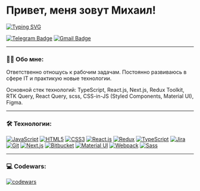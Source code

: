 # Привет, меня зовут Михаил!

[![Typing SVG](https://readme-typing-svg.herokuapp.com?font=Fira+Code&pause=1000&width=300&height=30&lines=Frontend+Developer)](https://git.io/typing-svg)

[![Telegram Badge](https://img.shields.io/badge/-Telegram-blue?style=flat&logo=Telegram&logoColor=white)](https://t.me/mikhail_bugrov_v)
[![Gmail Badge](https://img.shields.io/badge/-Gmail-D14836?style=flat&logo=gmail&logoColor=white)](mailto:mikhail.bugrov.v@gmail.com)

---

### &#x1F468;&#x200D;&#x1F4BB; Обо мне:

Ответственно отношусь к рабочим задачам. Постоянно развиваюсь в сфере IT и практикую новые технологии.

Основной стек технологий: TypeScript, React.js, Next.js, Redux Toolkit, RTK Query, React Query, scss, CSS-in-JS (Styled Components, Material UI), Figma.

---

### &#x1F6E0; Технологии:

[![JavaScript](https://img.shields.io/badge/-JavaScript-F7DF1E?style=flat-square&logo=JavaScript&logoColor=white)](https://developer.mozilla.org/en-US/docs/Web/JavaScript)
[![HTML5](https://img.shields.io/badge/-HTML5-E34F26?style=flat-square&logo=HTML5&logoColor=white)](https://developer.mozilla.org/en-US/docs/Web/HTML)
[![CSS3](https://img.shields.io/badge/-CSS3-1572B6?style=flat-square&logo=CSS3&logoColor=white)](https://developer.mozilla.org/en-US/docs/Web/CSS)
[![React.js](https://img.shields.io/badge/-React.js-61DAFB?style=flat-square&logo=React&logoColor=white)](https://reactjs.org)
[![Redux](https://img.shields.io/badge/-Redux-764ABC?style=flat-square&logo=Redux&logoColor=white)](https://redux.js.org)
[![TypeScript](https://img.shields.io/badge/-TypeScript-007ACC?style=flat-square&logo=TypeScript&logoColor=white)](https://www.typescriptlang.org)
[![Jira](https://img.shields.io/badge/-Jira-0052CC?style=flat-square&logo=Jira&logoColor=white)](https://www.atlassian.com/software/jira)
[![Git](https://img.shields.io/badge/-Git-F05032?style=flat-square&logo=Git&logoColor=white)](https://git-scm.com)
[![Next.js](https://img.shields.io/badge/-Next.js-000000?style=flat-square&logo=Next.js&logoColor=white)](https://nextjs.org)
[![Bitbucket](https://img.shields.io/badge/-Bitbucket-0052CC?style=flat-square&logo=Bitbucket&logoColor=white)](https://bitbucket.org)
[![Material UI](https://img.shields.io/badge/-Material_UI-0081CB?style=flat-square&logo=Material-UI&logoColor=white)](https://material-ui.com)
[![Webpack](https://img.shields.io/badge/-Webpack-8DD6F9?style=flat-square&logo=Webpack&logoColor=white)](https://webpack.js.org)
[![Sass](https://img.shields.io/badge/-Sass-CC6699?style=flat-square&logo=Sass&logoColor=white)](https://sass-lang.com)

---

### &#x1F4BB; Codewars:

[![codewars](https://www.codewars.com/users/MikhailBugrov/badges/large)](https://www.codewars.com/users/MikhailBugrov)
